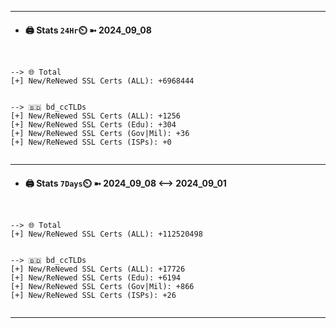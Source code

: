 

---
- #### 🖨️ **Stats** `24Hr`⏲️ ➼ 2024_09_08
```console


--> 🌐 Total
[+] New/ReNewed SSL Certs (ALL): +6968444


--> 🇧🇩 bd_ccTLDs
[+] New/ReNewed SSL Certs (ALL): +1256
[+] New/ReNewed SSL Certs (Edu): +304
[+] New/ReNewed SSL Certs (Gov|Mil): +36
[+] New/ReNewed SSL Certs (ISPs): +0


```

---
- #### 🖨️ **Stats** `7Days`⏲️ ➼ 2024_09_08 <--> 2024_09_01
```console


--> 🌐 Total
[+] New/ReNewed SSL Certs (ALL): +112520498


--> 🇧🇩 bd_ccTLDs
[+] New/ReNewed SSL Certs (ALL): +17726
[+] New/ReNewed SSL Certs (Edu): +6194
[+] New/ReNewed SSL Certs (Gov|Mil): +866
[+] New/ReNewed SSL Certs (ISPs): +26


```

---

